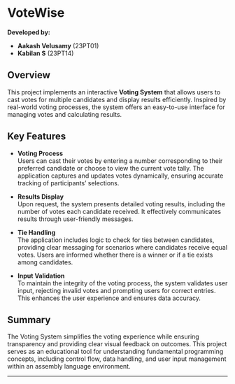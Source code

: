 # VoteWise

**Developed by:**
- **Aakash Velusamy** (23PT01)
- **Kabilan S** (23PT14)

## Overview
This project implements an interactive **Voting System** that allows users to cast votes for multiple candidates and display results efficiently. Inspired by real-world voting processes, the system offers an easy-to-use interface for managing votes and calculating results.

## Key Features
- **Voting Process**  
  Users can cast their votes by entering a number corresponding to their preferred candidate or choose to view the current vote tally. The application captures and updates votes dynamically, ensuring accurate tracking of participants’ selections.

- **Results Display**  
  Upon request, the system presents detailed voting results, including the number of votes each candidate received. It effectively communicates results through user-friendly messages.

- **Tie Handling**  
  The application includes logic to check for ties between candidates, providing clear messaging for scenarios where candidates receive equal votes. Users are informed whether there is a winner or if a tie exists among candidates.

- **Input Validation**  
  To maintain the integrity of the voting process, the system validates user input, rejecting invalid votes and prompting users for correct entries. This enhances the user experience and ensures data accuracy.

## Summary
The Voting System simplifies the voting experience while ensuring transparency and providing clear visual feedback on outcomes. This project serves as an educational tool for understanding fundamental programming concepts, including control flow, data handling, and user input management within an assembly language environment.

---
